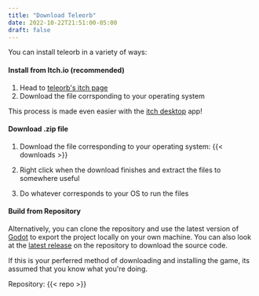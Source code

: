 ```yaml
---
title: "Download Teleorb"
date: 2022-10-22T21:51:00-05:00
draft: false
---
```

You can install teleorb in a variety of ways:

#### Install from Itch.io (recommended)
1. Head to [teleorb's itch page](https://firesquid4004.itch.io/teleorb)
2. Download the file corrsponding to your operating system

This process is made even easier with the [itch desktop](https://itch.io/app) app!

#### Download .zip file
1. Download the file corresponding to your operating system:
{{< downloads >}}

2. Right click when the download finishes and extract the files to somewhere useful
3. Do whatever corresponds to your OS to run the files


#### Build from Repository
Alternatively, you can clone the repository and use the latest version of [Godot](https://godotengine.org/) to export the project locally on your own machine. You can also look at the [latest release](https://github.com/FireSquid6/teleorb/releases/latest) on the repository to download the source code.  
  
If this is your perferred method of downloading and installing the game, its assumed that you know what you're doing.
  
Repository:
{{< repo >}}